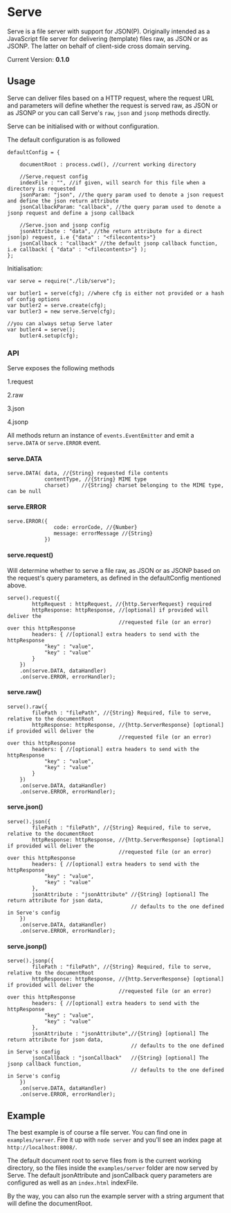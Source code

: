 # Serve

Serve is a file server with support for JSON(P). Originally intended as a JavaScript file server
for delivering (template) files raw, as JSON or as JSONP. The latter on behalf
of client-side cross domain serving.

Current Version: **0.1.0**

## Usage

Serve can deliver files based on a HTTP request, where the request URL and parameters will
define whether the request is served raw, as JSON or as JSONP or you can call Serve's
`raw`, `json` and `jsonp` methods directly.

Serve can be initialised with or without configuration.

The default configuration is as followed

    defaultConfig = {

        documentRoot : process.cwd(), //current working directory

        //Serve.request config
        indexFile : "", //if given, will search for this file when a directory is requested
        jsonParam: "json", //the query param used to denote a json request and define the json return attribute
        jsonCallbackParam: "callback", //the query param used to denote a jsonp request and define a jsonp callback

        //Serve.json and jsonp config
        jsonAttribute : "data", //the return attribute for a direct json(p) request, i.e {"data" : "<filecontents>"}
        jsonCallback : "callback" //the default jsonp callback function, i.e callback( { "data" : "<filecontents>"} );
    };

Initialisation:

    var serve = require("./lib/serve");

    var butler1 = serve(cfg); //where cfg is either not provided or a hash of config options
    var butler2 = serve.create(cfg);
    var butler3 = new serve.Serve(cfg);

    //you can always setup Serve later
    var butler4 = serve();
        butler4.setup(cfg);


### API

Serve exposes the following methods

1.request

2.raw

3.json

4.jsonp

All methods return an instance of `events.EventEmitter` and emit a `serve.DATA` or `serve.ERROR` event.


#### serve.DATA

    serve.DATA( data, //{String} requested file contents
                contentType, //{String} MIME type
                charset)    //{String} charset belonging to the MIME type, can be null


#### serve.ERROR

    serve.ERROR({
                   code: errorCode, //{Number}
                   message: errorMessage //{String}
                })


#### serve.request()

Will determine whether to serve a file raw, as JSON or as JSONP based on the request's query parameters,
as defined in the defaultConfig mentioned above.

    serve().request({
            httpRequest : httpRequest, //{http.ServerRequest} required
            httpResponse: httpResponse, //[optional] if provided will deliver the
                                        //requested file (or an error) over this httpResponse
            headers: { //[optional] extra headers to send with the httpResponse
                "key" : "value",
                "key" : "value"
            }
        })
        .on(serve.DATA, dataHandler)
        .on(serve.ERROR, errorHandler);


#### serve.raw()

    serve().raw({
            filePath : "filePath", //{String} Required, file to serve, relative to the documentRoot
            httpResponse: httpResponse, //{http.ServerResponse} [optional] if provided will deliver the
                                        //requested file (or an error) over this httpResponse
            headers: { //[optional] extra headers to send with the httpResponse
                "key" : "value",
                "key" : "value"
            }
        })
        .on(serve.DATA, dataHandler)
        .on(serve.ERROR, errorHandler);

#### serve.json()

    serve().json({
            filePath : "filePath", //{String} Required, file to serve, relative to the documentRoot
            httpResponse: httpResponse, //{http.ServerResponse} [optional] if provided will deliver the
                                        //requested file (or an error) over this httpResponse
            headers: { //[optional] extra headers to send with the httpResponse
                "key" : "value",
                "key" : "value"
            },
            jsonAttribute : "jsonAttribute" //{String} [optional] The return attribute for json data,
                                            // defaults to the one defined in Serve's config
        })
        .on(serve.DATA, dataHandler)
        .on(serve.ERROR, errorHandler);

#### serve.jsonp()

    serve().jsonp({
            filePath : "filePath", //{String} Required, file to serve, relative to the documentRoot
            httpResponse: httpResponse, //{http.ServerResponse} [optional] if provided will deliver the
                                        //requested file (or an error) over this httpResponse
            headers: { //[optional] extra headers to send with the httpResponse
                "key" : "value",
                "key" : "value"
            },
            jsonAttribute : "jsonAttribute",//{String} [optional] The return attribute for json data,
                                            // defaults to the one defined in Serve's config
            jsonCallback : "jsonCallback"   //{String} [optional] The jsonp callback function,
                                            // defaults to the one defined in Serve's config
        })
        .on(serve.DATA, dataHandler)
        .on(serve.ERROR, errorHandler);


## Example

The best example is of course a file server. You can find one in `examples/server`.
Fire it up with `node server` and you'll see an index page at `http://localhost:8008/`.

The default document root to serve files from is the current working directory, so
the files inside the `examples/server` folder are now served by Serve. The default jsonAttribute
and jsonCallback query parameters are configured as well as an `index.html` indexFile.

By the way, you can also run the example server with a string argument that will define the documentRoot.





